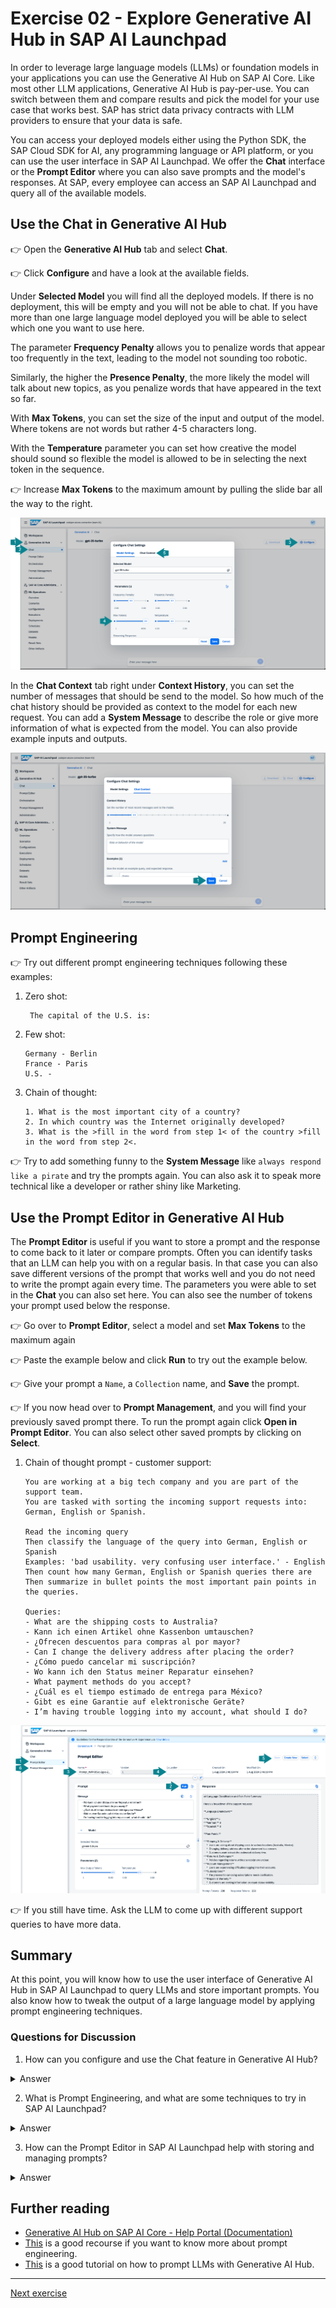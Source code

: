 # Exercise 02 - Explore Generative AI Hub in SAP AI Launchpad

In order to leverage large language models (LLMs) or foundation models in your applications you can use the Generative AI Hub on SAP AI Core. Like most other LLM applications, Generative AI Hub is pay-per-use. You can switch between them and compare results and pick the model for your use case that works best. SAP has strict data privacy contracts with LLM providers to ensure that your data is safe.

You can access your deployed models either using the Python SDK, the SAP Cloud SDK for AI, any programming language or API platform, or you can use the user interface in SAP AI Launchpad. We offer the **Chat** interface or the **Prompt Editor** where you can also save prompts and the model's responses. At SAP, every employee can access an SAP AI Launchpad and query all of the available models.

## Use the Chat in Generative AI Hub

👉 Open the **Generative AI Hub** tab and select **Chat**.

👉 Click **Configure** and have a look at the available fields.

Under **Selected Model** you will find all the deployed models. If there is no deployment, this will be empty and you will not be able to chat. If you have more than one large language model deployed you will be able to select which one you want to use here.

The parameter **Frequency Penalty** allows you to penalize words that appear too frequently in the text, leading to the model not sounding too robotic.

Similarly, the higher the **Presence Penalty**, the more likely the model will talk about new topics, as you penalize words that have appeared in the text so far.

With **Max Tokens**, you can set the size of the input and output of the model. Where tokens are not words but rather 4-5 characters long.

With the **Temperature** parameter you can set how creative the model should sound so flexible the model is allowed to be in selecting the next token in the sequence.

👉 Increase **Max Tokens** to the maximum amount by pulling the slide bar all the way to the right.

![Chat 1/2](assets/chat.png)

In the **Chat Context** tab right under **Context History**, you can set the number of messages that should be send to the model. So how much of the chat history should be provided as context to the model for each new request. You can add a **System Message** to describe the role or give more information of what is expected from the model. You can also provide example inputs and outputs.

![Chat 2/2](assets/chat_2.png)

## Prompt Engineering

👉 Try out different prompt engineering techniques following these examples:

1. Zero shot:
   ```
    The capital of the U.S. is:
   ```
2. Few shot:
   ```
   Germany - Berlin
   France - Paris
   U.S. -
   ```
3. Chain of thought:
   ```
   1. What is the most important city of a country?
   2. In which country was the Internet originally developed?
   3. What is the >fill in the word from step 1< of the country >fill in the word from step 2<.
   ```

👉 Try to add something funny to the **System Message** like `always respond like a pirate` and try the prompts again. You can also ask it to speak more technical like a developer or rather shiny like Marketing.

## Use the Prompt Editor in Generative AI Hub

The **Prompt Editor** is useful if you want to store a prompt and the response to come back to it later or compare prompts. Often you can identify tasks that an LLM can help you with on a regular basis. In that case you can also save different versions of the prompt that works well and you do not need to write the prompt again every time. The parameters you were able to set in the **Chat** you can also set here. You can also see the number of tokens your prompt used below the response.

👉 Go over to **Prompt Editor**, select a model and set **Max Tokens** to the maximum again

👉 Paste the example below and click **Run** to try out the example below.

👉 Give your prompt a `Name`, a `Collection` name, and **Save** the prompt.

👉 If you now head over to **Prompt Management**, and you will find your previously saved prompt there. To run the prompt again click **Open in Prompt Editor**. You can also select other saved prompts by clicking on **Select**.

1. Chain of thought prompt - customer support:

   ```
   You are working at a big tech company and you are part of the support team.
   You are tasked with sorting the incoming support requests into: German, English or Spanish.

   Read the incoming query
   Then classify the language of the query into German, English or Spanish
   Examples: 'bad usability. very confusing user interface.' - English
   Then count how many German, English or Spanish queries there are
   Then summarize in bullet points the most important pain points in the queries.

   Queries:
   - What are the shipping costs to Australia?
   - Kann ich einen Artikel ohne Kassenbon umtauschen?
   - ¿Ofrecen descuentos para compras al por mayor?
   - Can I change the delivery address after placing the order?
   - ¿Cómo puedo cancelar mi suscripción?
   - Wo kann ich den Status meiner Reparatur einsehen?
   - What payment methods do you accept?
   - ¿Cuál es el tiempo estimado de entrega para México?
   - Gibt es eine Garantie auf elektronische Geräte?
   - I’m having trouble logging into my account, what should I do?
   ```

![Prompt Editor](assets/prompt_editor.png)

👉 If you still have time. Ask the LLM to come up with different support queries to have more data.

## Summary

At this point, you will know how to use the user interface of Generative AI Hub in SAP AI Launchpad to query LLMs and store important prompts. You also know how to tweak the output of a large language model by applying prompt engineering techniques.

### Questions for Discussion

1. How can you configure and use the Chat feature in Generative AI Hub?
<details><summary>Answer</summary>
   To use the Chat feature in the Generative AI Hub, you first need to select a deployed model under Selected Model. You can then adjust parameters like Frequency Penalty to avoid repetition, Presence Penalty to encourage new topics, Max Tokens to control input/output size, and Temperature to control model creativity. You can also adjust the Chat Context to manage the history of the conversation and add a System Message to guide the model's behavior (e.g., make it speak like a pirate).
   </details>

2. What is Prompt Engineering, and what are some techniques to try in SAP AI Launchpad?
<details><summary>Answer</summary>
Prompt Engineering is the practice of crafting prompts in a way that guides the model to produce the desired responses. Some common techniques include:

   - Zero shot: Asking a direct question without any examples (e.g., "The capital of the U.S. is:").
   - Few shot: Providing a few examples before asking a question (e.g., "Germany - Berlin, France - Paris, U.S. -").
   - Chain of thought: Structuring a series of steps for the model to follow (e.g., asking the model to identify important cities or countries in a structured format).
</details>

3. How can the Prompt Editor in SAP AI Launchpad help with storing and managing prompts?
<details><summary>Answer</summary>
The Prompt Editor allows you to save prompts and their responses for later use or comparison. It’s useful for tasks that require repeated use of the same prompt. You can save different versions of prompts, specify parameters like Max Tokens, and view the number of tokens used. For example, you can save a Chain of Thought prompt for customer support classification and reuse it in the future without retyping the prompt. Saved prompts can be managed under Prompt Management for easy access.
</details>

## Further reading

- [Generative AI Hub on SAP AI Core - Help Portal (Documentation)](https://help.sap.com/docs/sap-ai-core/sap-ai-core-service-guide/generative-ai-hub-in-sap-ai-core-7db524ee75e74bf8b50c167951fe34a5)
- [This](https://www.promptingguide.ai/) is a good recourse if you want to know more about prompt engineering.
- [This](https://developers.sap.com/tutorials/ai-core-generative-ai.html) is a good tutorial on how to prompt LLMs with Generative AI Hub.

---

[Next exercise](../03-create-connection-configuration/README.md)
